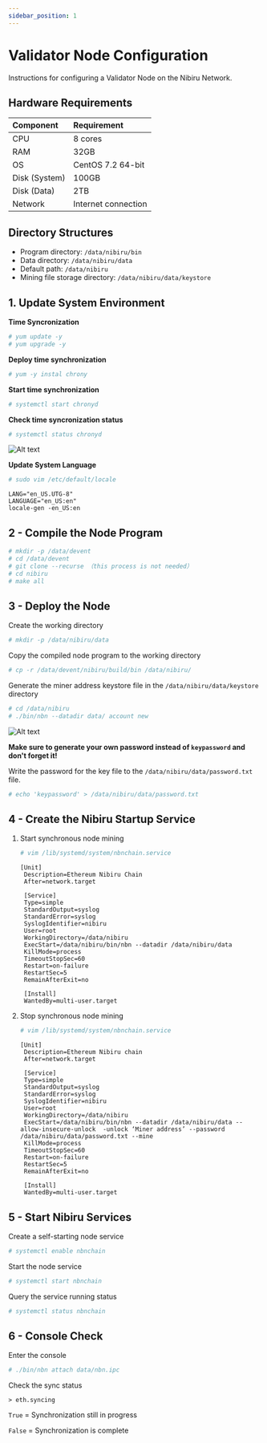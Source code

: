 ```yaml
---
sidebar_position: 1
---
```


# Validator Node Configuration

Instructions for configuring a Validator Node on the Nibiru Network.

## Hardware Requirements

| Component      | Requirement          |
|:---------------|:---------------------|
| CPU            | 8 cores              |
| RAM            | 32GB                 |
| OS             | CentOS 7.2 64-bit    |
| Disk (System)  | 100GB                |
| Disk (Data)    | 2TB                  |
| Network        | Internet connection  |

## Directory Structures

* Program directory: `/data/nibiru/bin`
* Data directory: `/data/nibiru/data`
* Default path: `/data/nibiru`
* Mining file storage directory: `/data/nibiru/data/keystore`

## 1. Update System Environment

**Time Syncronization**

```bash
# yum update -y
# yum upgrade -y
```

**Deploy time synchronization**

```bash
# yum -y instal chrony
```

**Start time synchronization**

```bash
# systemctl start chronyd
```

**Check time syncronization status**

```bash
# systemctl status chronyd
```

![Alt text](check_time_synchronization.png)

**Update System Language**

```bash
# sudo vim /etc/default/locale
```

```
LANG="en_US.UTG-8"
LANGUAGE="en_US:en"
locale-gen -en_US:en
```

## 2 - Compile the Node Program

```bash
# mkdir -p /data/devent
# cd /data/devent
# git clone --recurse （this process is not needed）
# cd nibiru
# make all
```

## 3 - Deploy the Node

Create the working directory

```bash
# mkdir -p /data/nibiru/data
```

Copy the compiled node program to the working directory

```bash
# cp -r /data/devent/nibiru/build/bin /data/nibiru/
```

Generate the miner address keystore file in the `/data/nibiru/data/keystore` directory

```bash
# cd /data/nibiru
# ./bin/nbn --datadir data/ account new
```

![Alt text](keypassword.png)

**Make sure to generate your own password instead of `keypassword` and don't forget it!**

Write the password for the key file to the `/data/nibiru/data/password.txt` file.

```bash
# echo 'keypassword' > /data/nibiru/data/password.txt
```

## 4 - Create the Nibiru Startup Service

1. Start synchronous node mining
   
   ```bash
   # vim /lib/systemd/system/nbnchain.service
   ```
   
   ```
   [Unit]
    Description=Ethereum Nibiru Chain
    After=network.target
    
    [Service]
    Type=simple
    StandardOutput=syslog
    StandardError=syslog
    SyslogIdentifier=nibiru
    User=root
    WorkingDirectory=/data/nibiru
    ExecStart=/data/nibiru/bin/nbn --datadir /data/nibiru/data
    KillMode=process
    TimeoutStopSec=60
    Restart=on-failure
    RestartSec=5
    RemainAfterExit=no
    
    [Install]
    WantedBy=multi-user.target
   ```

2. Stop synchronous node mining
   ```bash
   # vim /lib/systemd/system/nbnchain.service
   ```

   ```
   [Unit]
    Description=Ethereum Nibiru chain
    After=network.target
    
    [Service]
    Type=simple
    StandardOutput=syslog
    StandardError=syslog
    SyslogIdentifier=nibiru
    User=root
    WorkingDirectory=/data/nibiru
    ExecStart=/data/nibiru/bin/nbn --datadir /data/nibiru/data --allow-insecure-unlock  -unlock ‘Miner address’ --password /data/nibiru/data/password.txt --mine 
    KillMode=process
    TimeoutStopSec=60
    Restart=on-failure
    RestartSec=5
    RemainAfterExit=no
    
    [Install]
    WantedBy=multi-user.target
   ```

## 5 - Start Nibiru Services

Create a self-starting node service

```bash
# systemctl enable nbnchain
```

Start the node service

```bash
# systemctl start nbnchain
```

Query the service running status

```bash
# systemctl status nbnchain
```

## 6 - Console Check

Enter the console

```bash
# ./bin/nbn attach data/nbn.ipc
```

Check the sync status

```
> eth.syncing
```

`True` = Synchronization still in progress

`False` = Synchronization is complete